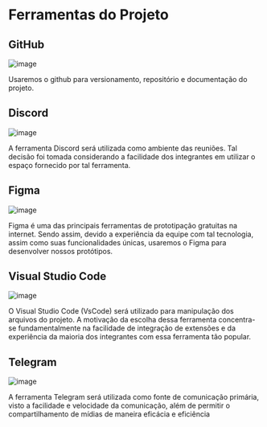 # Ferramentas do Projeto

## GitHub

![image](https://user-images.githubusercontent.com/72039007/176484543-35225d6c-4a2e-464f-adac-e23c6ff5a086.png)

Usaremos o github para versionamento, repositório e documentação do projeto.

## Discord

![image](https://user-images.githubusercontent.com/72039007/176481968-2284f8d6-db6c-49ee-bd24-ac37b13eb124.png)

A ferramenta Discord será utilizada como ambiente das reuniões. Tal decisão foi tomada considerando a facilidade dos integrantes em utilizar o espaço fornecido por tal ferramenta.

## Figma

![image](https://user-images.githubusercontent.com/72039007/176485500-7310a651-6fb0-42ec-b2fa-d40520ba71c8.png)

Figma é uma das principais ferramentas de prototipação gratuitas na internet. Sendo assim, devido a experiência da equipe com tal tecnologia, assim como suas funcionalidades únicas, usaremos o Figma para desenvolver nossos protótipos.

## Visual Studio Code

![image](https://user-images.githubusercontent.com/72039007/176487002-0cc7c72e-e4f9-4571-844d-484f391eecc2.png)

O Visual Studio Code (VsCode) será utilizado para manipulação dos arquivos do projeto. A motivação da escolha dessa ferramenta concentra-se fundamentalmente na facilidade de integração de extensões e da experiência da maioria dos integrantes com essa ferramenta tão popular.

## Telegram

![image](https://user-images.githubusercontent.com/72039007/176481838-48ff573d-3f72-4dcb-a235-a0053bff3bd6.png)

A ferramenta Telegram será utilizada como fonte de comunicação primária, visto a facilidade e velocidade da comunicação, além de permitir o compartilhamento de mídias de maneira eficácia e eficiência
